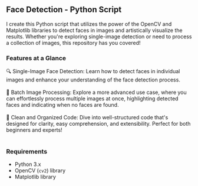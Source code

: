 ## Face Detection - Python Script

I create this Python script that utilizes the power of the OpenCV and Matplotlib libraries to detect faces in images and artistically visualize the results. Whether you're exploring single-image detection or need to process a collection of images, this repository has you covered!


### Features at a Glance


🔍 Single-Image Face Detection: Learn how to detect faces in individual images and enhance your understanding of the face detection process. <br><br>
📸 Batch Image Processing: Explore a more advanced use case, where you can effortlessly process multiple images at once, highlighting detected faces and indicating when no faces are found. <br><br>
🚀 Clean and Organized Code: Dive into well-structured code that's designed for clarity, easy comprehension, and extensibility. Perfect for both beginners and experts! <br><br>

### Requirements

- Python 3.x
- OpenCV (`cv2`) library
- Matplotlib library
